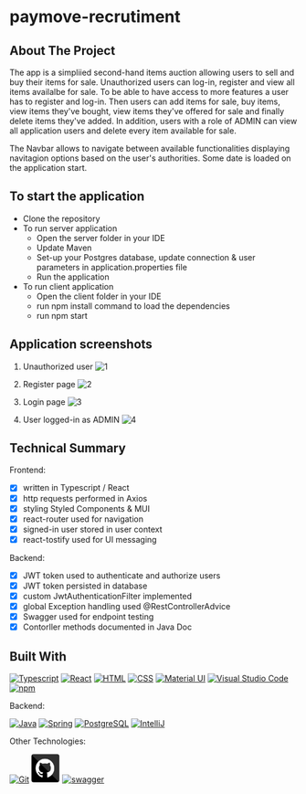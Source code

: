 # paymove-recrutiment

## About The Project
The app is a simpliied second-hand items auction allowing users to sell and buy their items for sale. Unauthorized users can log-in, register and view all items availalbe for sale. To be able to have access to more features a user has to register and log-in. Then users can add items for sale, buy items, view items they've bought, view items they've offered for sale and finally delete items they've added. In addition, users with a role of ADMIN can view all application users and delete every item available for sale.

The Navbar allows to navigate between available functionalities displaying navitagion options based on the user's authorities. Some date is loaded on the application start.


## To start the application
* Clone the repository
* To run server application
  * Open the server folder in your IDE
  * Update Maven
  * Set-up your Postgres database, update connection & user parameters in application.properties file
  * Run the application
* To run client application
  * Open the client folder in your IDE
  * run npm install command to load the dependencies
  * run npm start


## Application screenshots

1. Unauthorized user
![1](https://github.com/asynoradzki/paymove-recrutiment/assets/115543941/350c1fd0-0d81-4019-a375-a8cb8f7846a9)

2. Register page
![2](https://github.com/asynoradzki/paymove-recrutiment/assets/115543941/f503e464-200c-4e0b-b6c4-109ac3453003)

3. Login page
![3](https://github.com/asynoradzki/paymove-recrutiment/assets/115543941/e7e39f87-f2d7-45f6-aa14-714ffed109a2)

4. User logged-in as ADMIN
![4](https://github.com/asynoradzki/paymove-recrutiment/assets/115543941/a3a6d518-d32b-4609-b786-dff1e88739b3)

## Technical Summary
Frontend:
- [x] written in Typescript / React
- [x] http requests performed in Axios
- [x] styling Styled Components & MUI
- [x] react-router used for navigation
- [x] signed-in user stored in user context
- [x] react-tostify used for UI messaging

Backend:
- [x] JWT token used to authenticate and authorize users
- [x] JWT token persisted in database
- [x] custom JwtAuthenticationFilter implemented
- [x] global Exception handling used @RestControllerAdvice
- [x] Swagger used for endpoint testing
- [x] Contorller methods documented in Java Doc

## Built With

<a  href="https://www.typescriptlang.org/"  title="Typescript"><img  src="https://github.com/get-icon/geticon/raw/master/icons/typescript-icon.svg"  alt="Typescript"  width="50px"  height="50px"></a>
<a  href="https://reactjs.org/"  title="React"><img  src="https://github.com/get-icon/geticon/raw/master/icons/react.svg"  alt="React"  width="50px"  height="50px"></a>
<a  href="https://en.wikipedia.org/wiki/HTML5"  title="HTML"><img  src="https://github.com/get-icon/geticon/raw/master/icons/html-5.svg"  alt="HTML" height="50px"></a>
<a  href="https://en.wikipedia.org/wiki/CSS"  title="CSS"><img  src="https://github.com/get-icon/geticon/raw/master/icons/css-3.svg"  alt="CSS" height="50px"></a>
<a  href="https://material-ui.com/"  title="Material UI"><img  src="https://github.com/get-icon/geticon/raw/master/icons/material-ui.svg"  alt="Material UI"  width="50px"  height="50px"></a>
<a  href="https://code.visualstudio.com/"  title="Visual Studio Code"><img  src="https://github.com/get-icon/geticon/raw/master/icons/visual-studio-code.svg"  alt="Visual Studio Code"  width="50px"  height="50px"></a>
<a  href="https://www.npmjs.com/"  title="npm"><img  src="https://github.com/get-icon/geticon/raw/master/icons/npm.svg"  alt="npm"  width="50px"  height="50px"></a>

Backend:

<a  href="https://www.java.com/"  title="Java"><img  src="https://github.com/get-icon/geticon/raw/master/icons/java.svg"  alt="Java"  width="50px"  height="50px"></a>
<a  href="https://spring.io/"  title="Spring"><img  src="https://github.com/get-icon/geticon/raw/master/icons/spring.svg"  alt="Spring"  width="50px"  height="50px"></a>
<a  href="https://www.postgresql.org/"  title="PostgreSQL"><img  src="https://github.com/get-icon/geticon/raw/master/icons/postgresql.svg"  alt="PostgreSQL"  width="50px"  height="50px"></a>
<a  href="https://www.jetbrains.com/idea/"  title="IntelliJ"><img  src="https://github.com/get-icon/geticon/raw/master/icons/intellij-idea.svg"  alt="IntelliJ"  width="50px"  height="50px"></a>

Other Technologies:

<a  href="https://git-scm.com/"  title="Git"><img  src="https://github.com/get-icon/geticon/raw/master/icons/git-icon.svg"  alt="Git"  width="50px"  height="50px"></a>
<a  href="https://github.com/"  title="github"><img  src="https://github.com/ptatarczuk/Ideas/blob/main/server/images/github.svg"  alt="github"  width="50px"  height="50px"></a>
<a  href="https://swagger.io/"  title="swagger"><img  src="https://github.com/get-icon/geticon/raw/master/icons/swagger.svg"  alt="swagger"  width="50px"  height="50px"></a>
